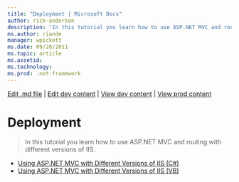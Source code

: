 ```yaml
---
title: "Deployment | Microsoft Docs"
author: rick-anderson
description: "In this tutorial you learn how to use ASP.NET MVC and routing with different versions of IIS."
ms.author: riande
manager: wpickett
ms.date: 09/28/2011
ms.topic: article
ms.assetid: 
ms.technology: 
ms.prod: .net-framework
---
```

[Edit .md file](C:\Projects\msc\dev\Msc.Www\Web.ASP\App_Data\github\mvc\overview\older-versions-1\index.md) | [Edit dev content](http://www.aspdev.net/umbraco#/content/content/edit/23470) | [View dev content](http://docs.aspdev.net/tutorials/mvc/overview/older-versions-1/deployment/index.html) | [View prod content](http://www.asp.net/mvc/overview/older-versions-1/deployment)

Deployment
====================
> In this tutorial you learn how to use ASP.NET MVC and routing with different versions of IIS.


- [Using ASP.NET MVC with Different Versions of IIS (C#)](using-asp-net-mvc-with-different-versions-of-iis-cs.md)
- [Using ASP.NET MVC with Different Versions of IIS (VB)](using-asp-net-mvc-with-different-versions-of-iis-vb.md)